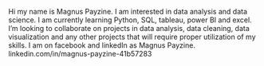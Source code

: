Hi my name is Magnus Payzine. I am interested in data analysis and data science. 
I am currently learning Python, SQL, tableau, power BI and excel.
I’m looking to collaborate on projects in data analysis, data cleaning, data visualization and any other projects that will require proper utilization of my skills.
I am on facebook and linkedIn as Magnus Payzine.
linkedin.com/in/magnus-payzine-41b57283
<!---
Payzine/Payzine is a ✨ special ✨ repository because its `README.md` (this file) appears on your GitHub profile.
You can click the Preview link to take a look at your changes.
--->
